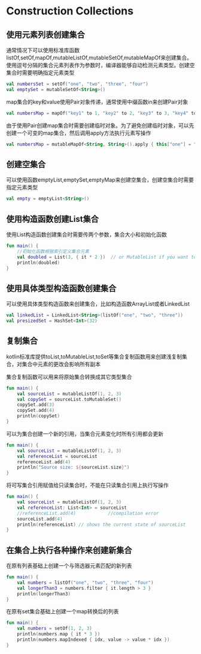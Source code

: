 # Construction Collections
## 使用元素列表创建集合
通常情况下可以使用标准库函数listOf,setOf,mapOf,mutableListOf,mutableSetOf,mutableMapOf来创建集合。使用逗号分隔的集合元素列表作为参数时，编译器能够自动检测元素类型。创建空集合时需要明确指定元素类型

```kotlin
val numbersSet = setOf("one", "two", "three", "four")
val emptySet = mutableSetOf<String>()
```

map集合的key和value使用Pair对象传递，通常使用中缀函数in来创建Pair对象

```kotlin
val numbersMap = mapOf("key1" to 1, "key2" to 2, "key3" to 3, "key4" to 1)
```

由于使用Pair创建map集合时需要创建临时对象。为了避免创建临时对象，可以先创建一个可变的map集合，然后调用apply方法执行元素写操作

```kotlin
val numbersMap = mutableMapOf<String, String>().apply { this["one"] = "1"; this["two"] = "2" }
```

## 创建空集合
可以使用函数emptyList,emptySet,emptyMap来创建空集合，创建空集合时需要指定元素类型

```kotlin
val empty = emptyList<String>()
```

## 使用构造函数创建List集合
使用List构造函数创建集合时需要传两个参数，集合大小和初始化函数

```kotlin
fun main() {
    //初始化函数根据索引定义集合元素
    val doubled = List(3, { it * 2 })  // or MutableList if you want to change its content later
    println(doubled)
}
```

## 使用具体类型构造函数创建集合
可以使用具体类型构造函数来创建集合，比如构造函数ArrayList或者LinkedList

```kotlin
val linkedList = LinkedList<String>(listOf("one", "two", "three"))
val presizedSet = HashSet<Int>(32)
```

## 复制集合
kotlin标准库提供toList,toMutableList,toSet等集合复制函数用来创建浅复制集合，对集合中元素的更改会影响所有副本

集合复制函数可以用来将原始集合转换成其它类型集合

```kotlin
fun main() {
    val sourceList = mutableListOf(1, 2, 3)    
    val copySet = sourceList.toMutableSet()
    copySet.add(3)
    copySet.add(4)    
    println(copySet)
}
```

可以为集合创建一个新的引用，当集合元素变化时所有引用都会更新

```kotlin
fun main() {
    val sourceList = mutableListOf(1, 2, 3)
    val referenceList = sourceList
    referenceList.add(4)
    println("Source size: ${sourceList.size}")
}
```

将可写集合引用赋值给只读集合时，不能在只读集合引用上执行写操作

```kotlin
fun main() {
    val sourceList = mutableListOf(1, 2, 3)
    val referenceList: List<Int> = sourceList
    //referenceList.add(4)            //compilation error
    sourceList.add(4)
    println(referenceList) // shows the current state of sourceList
}
```

## 在集合上执行各种操作来创建新集合
在原有列表基础上创建一个与筛选器元素匹配的新列表

```kotlin
fun main() {
    val numbers = listOf("one", "two", "three", "four")  
    val longerThan3 = numbers.filter { it.length > 3 }
    println(longerThan3)
}
```

在原有set集合基础上创建一个map转换后的列表

```kotlin
fun main() {
    val numbers = setOf(1, 2, 3)
    println(numbers.map { it * 3 })
    println(numbers.mapIndexed { idx, value -> value * idx })
}
```
